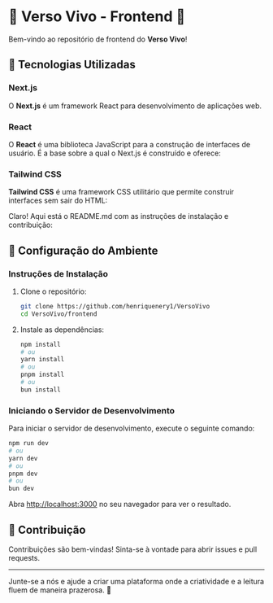 # 🌿 Verso Vivo - Frontend 🌿

Bem-vindo ao repositório de frontend do **Verso Vivo**!

## 🚀 Tecnologias Utilizadas

### Next.js

O **Next.js** é um framework React para desenvolvimento de aplicações web.

### React

O **React** é uma biblioteca JavaScript para a construção de interfaces de usuário. É a base sobre a qual o Next.js é construído e oferece:

### Tailwind CSS

**Tailwind CSS** é uma framework CSS utilitário que permite construir interfaces sem sair do HTML:

Claro! Aqui está o README.md com as instruções de instalação e contribuição:

## 🔧 Configuração do Ambiente

### Instruções de Instalação

1. Clone o repositório:
   ```bash
   git clone https://github.com/henriquenery1/VersoVivo
   cd VersoVivo/frontend
   ```

2. Instale as dependências:
   ```bash
   npm install
   # ou
   yarn install
   # ou
   pnpm install
   # ou
   bun install
   ```

### Iniciando o Servidor de Desenvolvimento

Para iniciar o servidor de desenvolvimento, execute o seguinte comando:

```bash
npm run dev
# ou
yarn dev
# ou
pnpm dev
# ou
bun dev
```

Abra [http://localhost:3000](http://localhost:3000) no seu navegador para ver o resultado.

## 🤝 Contribuição

Contribuições são bem-vindas! Sinta-se à vontade para abrir issues e pull requests.

---

Junte-se a nós e ajude a criar uma plataforma onde a criatividade e a leitura fluem de maneira prazerosa. 🌿
